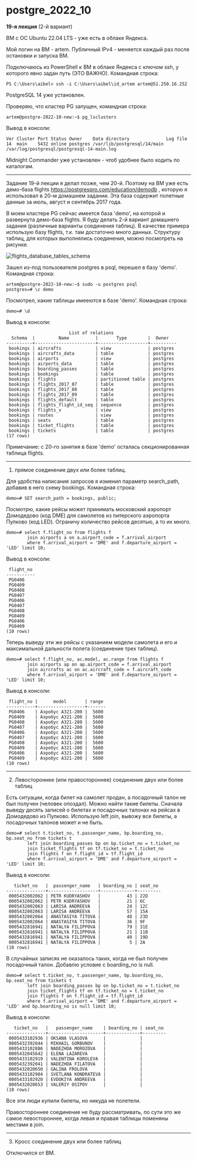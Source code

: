 # postgre_2022_10

**19-я лекция**
(2-й вариант)

ВМ с ОС Ubuntu 22.04 LTS - уже есть в облаке Яндекса.

Мой логин на ВМ - artem.
Публичный IPv4  - меняется каждый раз после остановки и запуска ВМ.

Подключаюсь из PowerShell к ВМ в облаке Яндекса с ключом ssh, у которого явно задан путь (ЭТО ВАЖНО). Командная строка:
	
	PS C:\Users\aibel> ssh -i C:\Users\aibel\id_artem artem@51.250.16.252

PostgreSQL 14 уже установлен.

Проверяю, что кластер PG запущен, командная строка:

	artem@postgre-2022-10-new:~$ pg_lsclusters
	
Вывод в консоли:
	
	Ver Cluster Port Status Owner    Data directory              Log file
	14  main    5432 online postgres /var/lib/postgresql/14/main /var/log/postgresql/postgresql-14-main.log
	
Midnight Commander уже установлен - чтоб удобнее было ходить по каталогам.

---	

Задание 19-й лекции я делал позже, чем 20-й. Поэтому на ВМ уже есть демо-база flights https://postgrespro.com/education/demodb , которую я использовал в 20-м домашнем задании.
Эта база содержит полетные данные за июль, август и сентябрь 2017 года.

В моем кластере PG сейчас имеется база 'demo', на которой и развернута демо-база flights.
Я буду делать 2-й вариант домашнего задания (различные варианты соединения таблиц). В качестве примера использую базу flights, т.к. там достаточно много данных.
Структуру таблиц, для которых выполнялись соединения, можно посмотреть на рисунке. 

![flights_database_tables_schema](https://user-images.githubusercontent.com/79360703/211261769-a7f9d4c9-5da9-4ff9-b787-0d929f01101c.gif)

Зашел из-под пользователя postgres в psql, перешел в базу 'demo'. Командная строка:

	artem@postgre-2022-10-new:~$ sudo -u postgres psql
	postgres=# \c demo
	
Посмотрел, какие таблицы имееются в базе 'demo'. Командная строка:

	demo=# \d
	
Вывод в консоли:

							List of relations
	  Schema  |         Name          |       Type        |  Owner
	----------+-----------------------+-------------------+----------
	 bookings | aircrafts             | view              | postgres
	 bookings | aircrafts_data        | table             | postgres
	 bookings | airports              | view              | postgres
	 bookings | airports_data         | table             | postgres
	 bookings | boarding_passes       | table             | postgres
	 bookings | bookings              | table             | postgres
	 bookings | flights               | partitioned table | postgres
	 bookings | flights_2017_07       | table             | postgres
	 bookings | flights_2017_08       | table             | postgres
	 bookings | flights_2017_09       | table             | postgres
	 bookings | flights_default       | table             | postgres
	 bookings | flights_flight_id_seq | sequence          | postgres
	 bookings | flights_v             | view              | postgres
	 bookings | routes                | view              | postgres
	 bookings | seats                 | table             | postgres
	 bookings | ticket_flights        | table             | postgres
	 bookings | tickets               | table             | postgres
	(17 rows)

Примечание: с 20-го занятия в базе 'demo' осталась секционированная таблица flights.

---
1) прямое соединение двух или более таблиц.

Для удобства написания запросов я изменил параметр search_path, добавив в него схему bookings. Командная строка:

	demo=# SET search_path = bookings, public;
	
Посмотрю, какие рейсы может принимать московский аэропорт Домодедово (код DME) для самолетов из питерского аэропорта Пулково (код LED). Ограничу количество рейсов десятью, а то их много.

	demo=# select f.flight_no from flights f
			join airports a on a.airport_code = f.arrival_airport
			where f.arrival_airport = 'DME' and f.departure_airport = 'LED' limit 10;
	
Вывод в консоли:

	 flight_no
	-----------
	 PG0406
	 PG0409
	 PG0408
	 PG0407
	 PG0406
	 PG0407
	 PG0408
	 PG0409
	 PG0406
	 PG0409
	(10 rows)

Теперь выведу эти же рейсы с указанием модели самолета и его и максимальной дальности полета (соединение трех таблиц).

	demo=# select f.flight_no, ac.model, ac.range from flights f
			join airports ap on ap.airport_code = f.arrival_airport
			join aircrafts ac on ac.aircraft_code = f.aircraft_code			
			where f.arrival_airport = 'DME' and f.departure_airport = 'LED' limit 10;
	
Вывод в консоли:
	
	 flight_no |      model       | range
	-----------+------------------+-------
	 PG0406    | Аэробус A321-200 |  5600
	 PG0409    | Аэробус A321-200 |  5600
	 PG0408    | Аэробус A321-200 |  5600
	 PG0407    | Аэробус A321-200 |  5600
	 PG0406    | Аэробус A321-200 |  5600
	 PG0407    | Аэробус A321-200 |  5600
	 PG0408    | Аэробус A321-200 |  5600
	 PG0409    | Аэробус A321-200 |  5600
	 PG0406    | Аэробус A321-200 |  5600
	 PG0409    | Аэробус A321-200 |  5600
	(10 rows)

---			
2) Левостороннее (или правостороннее) соединение двух или более таблиц	

Есть ситуации, когда билет на самолет продан, а посадочный талон не был получен (человек опоздал). Можно найти такие билеты. Сначала выведу десять записей о билетах и посадочных талонах на рейсах в Домодедово из Пулково. Использую left join, вывожу все билеты, а посадочных талонов может и не быть.

	demo=# select t.ticket_no, t.passenger_name, bp.boarding_no, bp.seat_no from tickets t
			left join boarding_passes bp on bp.ticket_no = t.ticket_no
			join ticket_flights tf on tf.ticket_no = t.ticket_no 
			join flights f on f.flight_id = tf.flight_id
			where f.arrival_airport = 'DME' and f.departure_airport = 'LED' limit 10;
			
Вывод в консоли:
			
	   ticket_no   |  passenger_name   | boarding_no | seat_no
	---------------+-------------------+-------------+---------
	 0005432002062 | PETR KUDRYASHOV   |          43 | 22D
	 0005432002062 | PETR KUDRYASHOV   |          21 | 6C
	 0005432002063 | LARISA ANDREEVA   |          24 | 12C
	 0005432002063 | LARISA ANDREEVA   |          57 | 15A
	 0005432002064 | ANASTASIYA TITOVA |          48 | 23D
	 0005432002064 | ANASTASIYA TITOVA |          36 | 9F
	 0005432816941 | NATALYA FILIPPOVA |          79 | 31E
	 0005432816941 | NATALYA FILIPPOVA |          21 | 11B
	 0005432816941 | NATALYA FILIPPOVA |          40 | 19D
	 0005432816941 | NATALYA FILIPPOVA |           5 | 2A
	(10 rows)
			
В случайных записях не оказалось таких, когда не был получен посадочный талон. Добавлю условие с boarding_no is null.			
			
	demo=# select t.ticket_no, t.passenger_name, bp.boarding_no, bp.seat_no from tickets t
			left join boarding_passes bp on bp.ticket_no = t.ticket_no
			join ticket_flights tf on tf.ticket_no = t.ticket_no 
			join flights f on f.flight_id = tf.flight_id
			where f.arrival_airport = 'DME' and f.departure_airport = 'LED' and bp.boarding_no is null limit 10;			
	
Вывод в консоли:
	
	   ticket_no   |   passenger_name    | boarding_no | seat_no
	---------------+---------------------+-------------+---------
	 0005433102936 | OKSANA VLASOVA      |             |
	 0005432392044 | MIKHAIL GORBUNOV    |             |
	 0005433102886 | NADEZHDA MOROZOVA   |             |
	 0005432045642 | ELENA LAZAREVA      |             |
	 0005433102919 | VALENTINA KOROLEVA  |             |
	 0005432392041 | NADEZHDA FILATOVA   |             |
	 0005432020650 | GALINA FROLOVA      |             |
	 0005433102904 | SVETLANA KONDRATEVA |             |
	 0005433102920 | EVDOKIYA ANDREEVA   |             |
	 0005432020653 | VALERIY OSIPOV      |             |
	(10 rows)

Все эти люди купили билеты, но никуда не полетели.

Правостороннее соединение не буду рассматривать, по сути это же самое левостороннее, когда левая и правая таблицы поменяны местами в join.

---			
3) Кросс соединение двух или более таблиц 







Отключился от ВМ.
